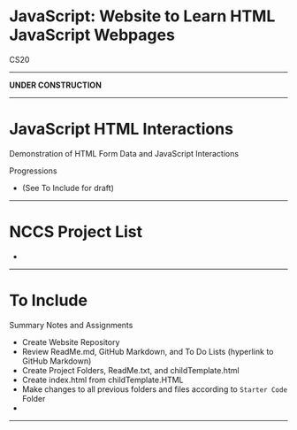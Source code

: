 # JavaScript: Website to Learn HTML JavaScript Webpages
CS20

---

**UNDER CONSTRUCTION**

---

# JavaScript HTML Interactions
Demonstration of HTML Form Data and JavaScript Interactions

Progressions
- (See To Include for draft)

---

# NCCS Project List
- 

---

# To Include

Summary Notes and Assignments
- Create Website Repository
- Review ReadMe.md, GitHub Markdown, and To Do Lists (hyperlink to GitHub Markdown)
- Create Project Folders, ReadMe.txt, and childTemplate.html 
- Create index.html from childTemplate.HTML
- Make changes to all previous folders and files according to ```Starter Code``` Folder
- 

---
